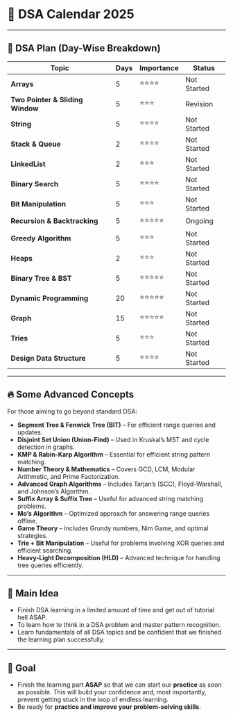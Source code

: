 # 📅 DSA Calendar 2025

---

## 📌 DSA Plan (Day-Wise Breakdown)

| Topic | Days | Importance | Status |
|--------|------|------------|---------|
| **Arrays** | 5 | ⭐⭐⭐⭐ | Not Started |
| **Two Pointer & Sliding Window** | 5 | ⭐⭐⭐ | Revision |
| **String** | 5 | ⭐⭐⭐⭐ | Not Started |
| **Stack & Queue** | 2 | ⭐⭐⭐⭐ | Not Started |
| **LinkedList** | 2 | ⭐⭐⭐ | Not Started |
| **Binary Search** | 5 | ⭐⭐⭐⭐ | Not Started |
| **Bit Manipulation** | 5 | ⭐⭐⭐ | Not Started |
| **Recursion & Backtracking** | 5 | ⭐⭐⭐⭐⭐ | Ongoing |
| **Greedy Algorithm** | 5 | ⭐⭐⭐ | Not Started |
| **Heaps** | 2 | ⭐⭐⭐ | Not Started |
| **Binary Tree & BST** | 5 | ⭐⭐⭐⭐⭐ | Not Started |
| **Dynamic Programming** | 20 | ⭐⭐⭐⭐⭐ | Not Started |
| **Graph** | 15 | ⭐⭐⭐⭐⭐ | Not Started |
| **Tries** | 5 | ⭐⭐⭐ | Not Started |
| **Design Data Structure** | 5 | ⭐⭐⭐⭐ | Not Started |

---

## 🔥 Some Advanced Concepts

For those aiming to go beyond standard DSA:

- **Segment Tree & Fenwick Tree (BIT)** – For efficient range queries and updates.
- **Disjoint Set Union (Union-Find)** – Used in Kruskal’s MST and cycle detection in graphs.
- **KMP & Rabin-Karp Algorithm** – Essential for efficient string pattern matching.
- **Number Theory & Mathematics** – Covers GCD, LCM, Modular Arithmetic, and Prime Factorization.
- **Advanced Graph Algorithms** – Includes Tarjan’s (SCC), Floyd-Warshall, and Johnson’s Algorithm.
- **Suffix Array & Suffix Tree** – Useful for advanced string matching problems.
- **Mo’s Algorithm** – Optimized approach for answering range queries offline.
- **Game Theory** – Includes Grundy numbers, Nim Game, and optimal strategies.
- **Trie + Bit Manipulation** – Useful for problems involving XOR queries and efficient searching.
- **Heavy-Light Decomposition (HLD)** – Advanced technique for handling tree queries efficiently.

---
## 🧠 Main Idea

- Finish DSA learning in a limited amount of time and get out of tutorial hell ASAP.
- To learn how to think in a DSA problem and master pattern recognition.
- Learn fundamentals of all DSA topics and be confident that we finished the learning plan successfully.



---
## 🎯 Goal

- Finish the learning part **ASAP** so that we can start our **practice** as soon as possible. This will build your confidence and, most importantly, prevent getting stuck in the loop of endless learning.
- Be ready for **practice and improve your problem-solving skills**.


